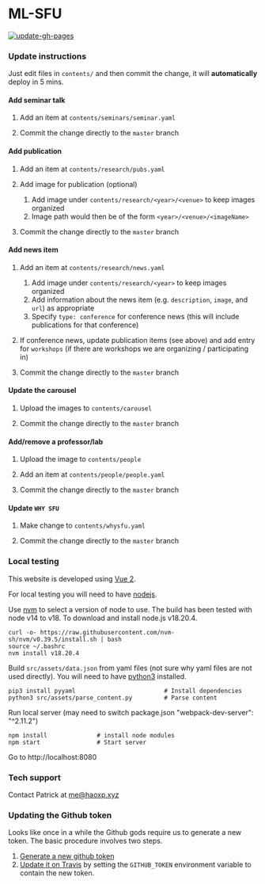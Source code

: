
# ML-SFU
[![update-gh-pages](https://github.com/sfu-cl-lab/ML-SFU/actions/workflows/update-gh-pages.yml/badge.svg)](https://github.com/sfu-cl-lab/ML-SFU/actions/workflows/update-gh-pages.yml)

### Update instructions

Just edit files in `contents/` and then commit the change, it will **automatically** deploy in 5 mins. 

#### Add seminar talk

1. Add an item at `contents/seminars/seminar.yaml`

2. Commit the change directly to the `master` branch

#### Add publication

1. Add an item at `contents/research/pubs.yaml`

2. Add image for publication (optional)
   1. Add image under `contents/research/<year>/<venue>` to keep images organized
   2. Image path would then be of the form `<year>/<venue>/<imageName>`

3. Commit the change directly to the `master` branch

#### Add news item

1. Add an item at `contents/research/news.yaml` 
   1. Add image under `contents/research/<year>` to keep images organized
   2. Add information about the news item (e.g. `description`, `image`, and `url`) as appropriate
   3. Specify `type: conference` for conference news (this will include publications for that conference)

2. If conference news, update publication items (see above) and add entry for `workshops` (if there are workshops we are organizing / participating in) 

3. Commit the change directly to the `master` branch

#### Update the carousel

1. Upload the images to `contents/carousel`

2. Commit the change directly to the `master` branch

#### Add/remove a professor/lab

1. Upload the image to `contents/people`

2. Add an item at `contents/people/people.yaml`

3. Commit the change directly to the `master` branch

#### Update `WHY SFU`

1. Make change to `contents/whysfu.yaml`

2. Commit the change directly to the `master` branch

### Local testing

This website is developed using [Vue 2](https://v2.vuejs.org/).

For local testing you will need to have [nodejs](https://nodejs.org).  

Use [nvm](https://github.com/nvm-sh/nvm) to select a version of node to use.  The build has been tested with node v14 to v18.  To download and install node.js v18.20.4.
```
curl -o- https://raw.githubusercontent.com/nvm-sh/nvm/v0.39.5/install.sh | bash
source ~/.bashrc
nvm install v18.20.4
```

Build `src/assets/data.json` from yaml files (not sure why yaml files are not used directly).  You will need to have [python3](https://www.python.org/downloads/) installed.
```
pip3 install pyyaml                         # Install dependencies
python3 src/assets/parse_content.py         # Parse content
```

Run local server (may need to switch package.json "webpack-dev-server": "^2.11.2")
```
npm install              # install node modules            
npm start                # Start server
```

Go to http://localhost:8080

### Tech support

Contact Patrick at me@haoxp.xyz

### Updating the Github token

Looks like once in a while the Github gods require us to generate a new token. The basic procedure involves two steps.

1. [Generate a new github token](https://github.com/settings/tokens)
2. [Update it on Travis](https://travis-ci.org/github/sfu-cl-lab/ML-SFU/settings) by setting the `GITHUB_TOKEN` environment variable to contain the new token.

